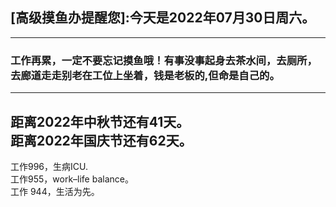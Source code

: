 ## [高级摸鱼办提醒您]:今天是2022年07月30日周六。
---
### 工作再累，一定不要忘记摸鱼哦！有事没事起身去茶水间，去厕所，去廊道走走别老在工位上坐着，钱是老板的,但命是自己的。
---
距离2022年中秋节还有41天。  
距离2022年国庆节还有62天。  
---
工作996，生病ICU.  
工作955，work–life balance。  
工作 944，生活为先。